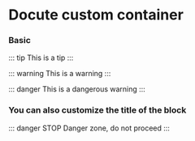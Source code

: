# Docute custom container

### Basic

::: tip
This is a tip
:::

::: warning
This is a warning
:::

::: danger
This is a dangerous warning
:::

### You can also customize the title of the block

::: danger STOP
Danger zone, do not proceed
:::
